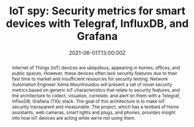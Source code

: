 ---
title: "IoT spy: Security metrics for smart devices with Telegraf, InfluxDB, and Grafana"

event: Grafana Observability Con 2021
event_url: https://grafana.com/about/events/observabilitycon/2021/

location: Online
# address:
#   street: 450 Serra Mall
#   city: Stanford
#   region: CA
#   postcode: '94305'
#   country: United States

summary: Observability for security metrics of smart devices using Telegraf, InfluxDB, and Grafana.
abstract: Internet of Things (IoT) devices are ubiquitous, appearing in homes, offices, and public spaces. However, these devices often lack security features due to their fast time to market and insufficient resources for security testing. Network Automation Engineer Xenia Mountrouidou will present a set of novel security metrics based on generic IoT characteristics that relate to security features, and the architecture to collect, visualize, correlate, and alert on them with a Telegraf, InfluxDB, Grafana (TIG) stack. The goal of this architecture is to make IoT security transparent and measurable. The project, which has a testbed of home assistants, web cameras, smart lights and plugs, and phones, provides insight into how IoT devices are acting while we’re not using them. 

# Talk start and end times.
#   End time can optionally be hidden by prefixing the line with `#`.
date: "2021-06-01T13:00:00Z"
date_end: "2021-06-01T15:00:00Z"
all_day: false

# Schedule page publish date (NOT talk date).
publishDate: "2021-06-01T00:00:00Z"

authors: []
tags: []

# Is this a featured talk? (true/false)
featured: false

# image:
#   caption: 'Image credit: [**Unsplash**](https://unsplash.com/photos/bzdhc5b3Bxs)'
#   focal_point: Right

links:
url_pdf: ""
url_slides: "https://docs.google.com/presentation/d/199MunnWc3g9UhRyBe3Zmz6VraImR5b5P/edit?usp=sharing&ouid=108545322802236598515&rtpof=true&sd=true"
url_video: "https://grafana.com/go/observabilitycon/2021/security-metrics-smart-devices/"

# Markdown Slides (optional).
#   Associate this talk with Markdown slides.
#   Simply enter your slide deck's filename without extension.
#   E.g. `slides = "example-slides"` references `content/slides/example-slides.md`.
#   Otherwise, set `slides = ""`.
# slides: example

# Projects (optional).
#   Associate this post with one or more of your projects.
#   Simply enter your project's folder or file name without extension.
#   E.g. `projects = ["internal-project"]` references `content/project/deep-learning/index.md`.
#   Otherwise, set `projects = []`.
# projects:
# - example
---